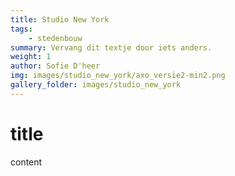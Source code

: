 ```yaml
---
title: Studio New York
tags:
    - stedenbouw
summary: Vervang dit textje door iets anders.
weight: 1
author: Sofie D'heer
img: images/studio_new_york/axo_versie2-min2.png
gallery_folder: images/studio_new_york
---
```

# title

content
